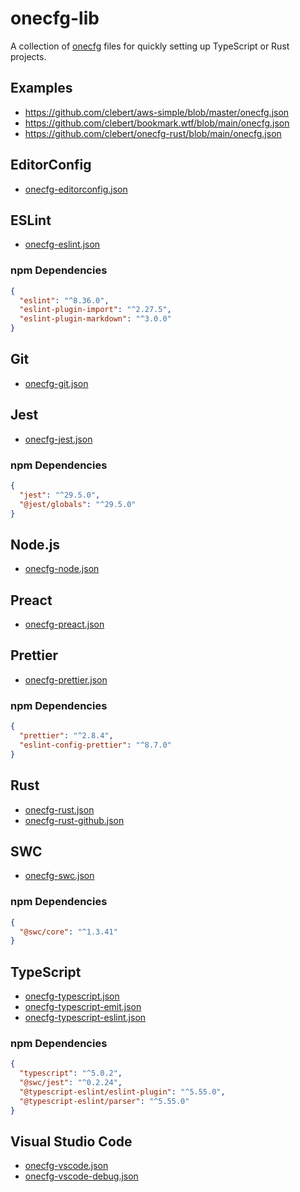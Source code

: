 # onecfg-lib

A collection of [onecfg](https://crates.io/crates/onecfg) files for quickly
setting up TypeScript or Rust projects.

## Examples

- https://github.com/clebert/aws-simple/blob/master/onecfg.json
- https://github.com/clebert/bookmark.wtf/blob/main/onecfg.json
- https://github.com/clebert/onecfg-rust/blob/main/onecfg.json

## EditorConfig

- [onecfg-editorconfig.json](https://raw.githubusercontent.com/clebert/onecfg-lib/main/lib/onecfg-editorconfig.json)

## ESLint

- [onecfg-eslint.json](https://raw.githubusercontent.com/clebert/onecfg-lib/main/lib/onecfg-eslint.json)

### npm Dependencies

```json
{
  "eslint": "^8.36.0",
  "eslint-plugin-import": "^2.27.5",
  "eslint-plugin-markdown": "^3.0.0"
}
```

## Git

- [onecfg-git.json](https://raw.githubusercontent.com/clebert/onecfg-lib/main/lib/onecfg-git.json)

## Jest

- [onecfg-jest.json](https://raw.githubusercontent.com/clebert/onecfg-lib/main/lib/onecfg-jest.json)

### npm Dependencies

```json
{
  "jest": "^29.5.0",
  "@jest/globals": "^29.5.0"
}
```

## Node.js

- [onecfg-node.json](https://raw.githubusercontent.com/clebert/onecfg-lib/main/lib/onecfg-node.json)

## Preact

- [onecfg-preact.json](https://raw.githubusercontent.com/clebert/onecfg-lib/main/lib/onecfg-preact.json)

## Prettier

- [onecfg-prettier.json](https://raw.githubusercontent.com/clebert/onecfg-lib/main/lib/onecfg-prettier.json)

### npm Dependencies

```json
{
  "prettier": "^2.8.4",
  "eslint-config-prettier": "^8.7.0"
}
```

## Rust

- [onecfg-rust.json](https://raw.githubusercontent.com/clebert/onecfg-lib/main/lib/onecfg-rust.json)
- [onecfg-rust-github.json](https://raw.githubusercontent.com/clebert/onecfg-lib/main/lib/onecfg-rust-github.json)

## SWC

- [onecfg-swc.json](https://raw.githubusercontent.com/clebert/onecfg-lib/main/lib/onecfg-swc.json)

### npm Dependencies

```json
{
  "@swc/core": "^1.3.41"
}
```

## TypeScript

- [onecfg-typescript.json](https://raw.githubusercontent.com/clebert/onecfg-lib/main/lib/onecfg-typescript.json)
- [onecfg-typescript-emit.json](https://raw.githubusercontent.com/clebert/onecfg-lib/main/lib/onecfg-typescript-emit.json)
- [onecfg-typescript-eslint.json](https://raw.githubusercontent.com/clebert/onecfg-lib/main/lib/onecfg-typescript-eslint.json)

### npm Dependencies

```json
{
  "typescript": "^5.0.2",
  "@swc/jest": "^0.2.24",
  "@typescript-eslint/eslint-plugin": "^5.55.0",
  "@typescript-eslint/parser": "^5.55.0"
}
```

## Visual Studio Code

- [onecfg-vscode.json](https://raw.githubusercontent.com/clebert/onecfg-lib/main/lib/onecfg-vscode.json)
- [onecfg-vscode-debug.json](https://raw.githubusercontent.com/clebert/onecfg-lib/main/lib/onecfg-vscode-debug.json)

